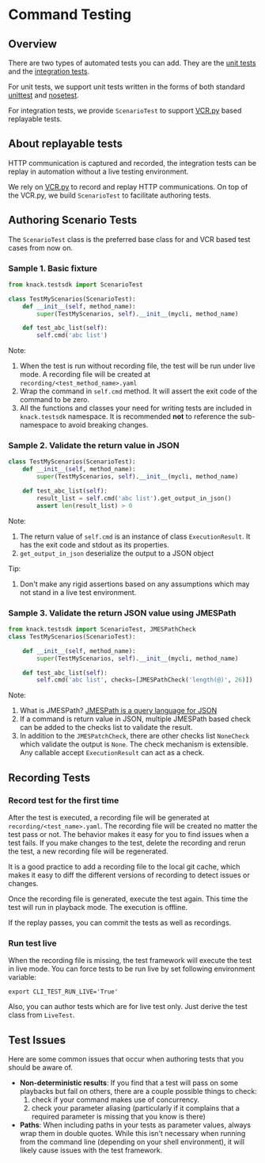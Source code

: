 Command Testing
===============

## Overview

There are two types of automated tests you can add. They are the [unit tests](https://en.wikipedia.org/wiki/Unit_testing) and the [integration tests](https://en.wikipedia.org/wiki/Integration_testing).

For unit tests, we support unit tests written in the forms of both standard [unittest](https://docs.python.org/3/library/unittest.html) and [nosetest](http://nose.readthedocs.io/en/latest/writing_tests.html).

For integration tests, we provide `ScenarioTest` to support [VCR.py](https://vcrpy.readthedocs.io/en/latest/) based replayable tests.

## About replayable tests

HTTP communication is captured and recorded, the integration tests can be replay in automation without a live testing environment.

We rely on [VCR.py](https://vcrpy.readthedocs.io/en/latest/) to record and replay HTTP communications. On top of the VCR.py, we build `ScenarioTest` to facilitate authoring tests.

## Authoring Scenario Tests

The `ScenarioTest` class is the preferred base class for and VCR based test cases from now on.

### Sample 1. Basic fixture
```Python
from knack.testsdk import ScenarioTest

class TestMyScenarios(ScenarioTest):
    def __init__(self, method_name):
        super(TestMyScenarios, self).__init__(mycli, method_name)

    def test_abc_list(self):
        self.cmd('abc list')
```
Note:

1. When the test is run without recording file, the test will be run under live mode. A recording file will be created at `recording/<test_method_name>.yaml`
2. Wrap the command in `self.cmd` method. It will assert the exit code of the command to be zero.
3. All the functions and classes your need for writing tests are included in `knack.testsdk` namespace. It is recommended __not__ to reference the sub-namespace to avoid breaking changes.

### Sample 2. Validate the return value in JSON

``` Python
class TestMyScenarios(ScenarioTest):
    def __init__(self, method_name):
        super(TestMyScenarios, self).__init__(mycli, method_name)

    def test_abc_list(self):
        result_list = self.cmd('abc list').get_output_in_json()
        assert len(result_list) > 0
```

Note:

1. The return value of `self.cmd` is an instance of class `ExecutionResult`. It has the exit code and stdout as its properties.
2. `get_output_in_json` deserialize the output to a JSON object

Tip:

1. Don't make any rigid assertions based on any assumptions which may not stand in a live test environment.


### Sample 3. Validate the return JSON value using JMESPath
``` Python
from knack.testsdk import ScenarioTest, JMESPathCheck
class TestMyScenarios(ScenarioTest):

    def __init__(self, method_name):
        super(TestMyScenarios, self).__init__(mycli, method_name)

    def test_abc_list(self):
        self.cmd('abc list', checks=[JMESPathCheck('length(@)', 26)])
```
Note:

1. What is JMESPath? [JMESPath is a query language for JSON](http://jmespath.org/)
2. If a command is return value in JSON, multiple JMESPath based check can be added to the checks list to validate the result.
3. In addition to the `JMESPatchCheck`, there are other checks list `NoneCheck` which validate the output is `None`. The check mechanism is extensible. Any callable accept `ExecutionResult` can act as a check.

## Recording Tests

### Record test for the first time

After the test is executed, a recording file will be generated at `recording/<test_name>.yaml`. The recording file will be created no matter the test pass or not. The behavior makes it easy for you to find issues when a test fails. If you make changes to the test, delete the recording and rerun the test, a new recording file will be regenerated.

It is a good practice to add a recording file to the local git cache, which makes it easy to diff the different versions of recording to detect issues or changes.

Once the recording file is generated, execute the test again. This time the test will run in playback mode. The execution is offline.

If the replay passes, you can commit the tests as well as recordings.

### Run test live

When the recording file is missing, the test framework will execute the test in live mode. You can force tests to be run live by set following environment variable:
```
export CLI_TEST_RUN_LIVE='True'
```

Also, you can author tests which are for live test only. Just derive the test class from `LiveTest`.

## Test Issues

Here are some common issues that occur when authoring tests that you should be aware of.

- **Non-deterministic results**: If you find that a test will pass on some playbacks but fail on others, there are a couple possible things to check:
  1. check if your command makes use of concurrency.
  2. check your parameter aliasing (particularly if it complains that a required parameter is missing that you know is there)
- **Paths**: When including paths in your tests as parameter values, always wrap them in double quotes. While this isn't necessary when running from the command line (depending on your shell environment), it will likely cause issues with the test framework.
